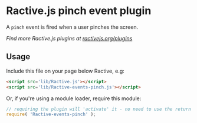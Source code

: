Ractive.js pinch event plugin
===========================

A `pinch` event is fired when a user pinches the screen.

*Find more Ractive.js plugins at [ractivejs.org/plugins](http://ractivejs.org/plugins)*

Usage
-----

Include this file on your page below Ractive, e.g:

```html
<script src='lib/Ractive.js'></script>
<script src='lib/Ractive-events-pinch.js'></script>
```

Or, if you're using a module loader, require this module:

```js
// requiring the plugin will 'activate' it - no need to use the return value
require( 'Ractive-events-pinch' );
```



